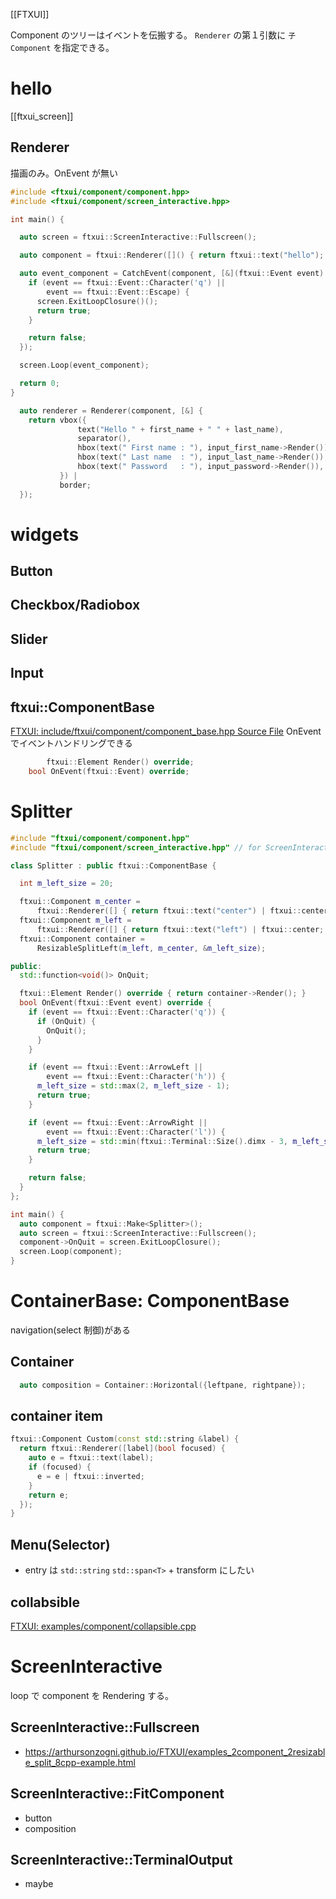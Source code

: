 [[FTXUI]]

Component のツリーはイベントを伝搬する。
`Renderer` の第１引数に `子Component` を指定できる。

# hello
[[ftxui_screen]]
## Renderer
描画のみ。OnEvent が無い
```cpp
#include <ftxui/component/component.hpp>
#include <ftxui/component/screen_interactive.hpp>

int main() {

  auto screen = ftxui::ScreenInteractive::Fullscreen();

  auto component = ftxui::Renderer([]() { return ftxui::text("hello"); });

  auto event_component = CatchEvent(component, [&](ftxui::Event event) {
    if (event == ftxui::Event::Character('q') ||
        event == ftxui::Event::Escape) {
      screen.ExitLoopClosure()();
      return true;
    }

    return false;
  });

  screen.Loop(event_component);

  return 0;
}
```

```cpp
  auto renderer = Renderer(component, [&] {
    return vbox({
               text("Hello " + first_name + " " + last_name),
               separator(),
               hbox(text(" First name : "), input_first_name->Render()),
               hbox(text(" Last name  : "), input_last_name->Render()),
               hbox(text(" Password   : "), input_password->Render()),
           }) |
           border;
  });
```

# widgets
## Button

## Checkbox/Radiobox

## Slider

## Input



## ftxui::ComponentBase
[FTXUI: include/ftxui/component/component_base.hpp Source File](https://arthursonzogni.github.io/FTXUI/component__base_8hpp_source.html)
OnEventでイベントハンドリングできる
```cpp
	    ftxui::Element Render() override;
    bool OnEvent(ftxui::Event) override;
```


# Splitter

```cpp
#include "ftxui/component/component.hpp"
#include "ftxui/component/screen_interactive.hpp" // for ScreenInteractive

class Splitter : public ftxui::ComponentBase {

  int m_left_size = 20;

  ftxui::Component m_center =
      ftxui::Renderer([] { return ftxui::text("center") | ftxui::center; });
  ftxui::Component m_left =
      ftxui::Renderer([] { return ftxui::text("left") | ftxui::center; });
  ftxui::Component container =
      ResizableSplitLeft(m_left, m_center, &m_left_size);

public:
  std::function<void()> OnQuit;

  ftxui::Element Render() override { return container->Render(); }
  bool OnEvent(ftxui::Event event) override {
    if (event == ftxui::Event::Character('q')) {
      if (OnQuit) {
        OnQuit();
      }
    }

    if (event == ftxui::Event::ArrowLeft ||
        event == ftxui::Event::Character('h')) {
      m_left_size = std::max(2, m_left_size - 1);
      return true;
    }

    if (event == ftxui::Event::ArrowRight ||
        event == ftxui::Event::Character('l')) {
      m_left_size = std::min(ftxui::Terminal::Size().dimx - 3, m_left_size + 1);
      return true;
    }

    return false;
  }
};

int main() {
  auto component = ftxui::Make<Splitter>();
  auto screen = ftxui::ScreenInteractive::Fullscreen();
  component->OnQuit = screen.ExitLoopClosure();
  screen.Loop(component);
}
```

# ContainerBase: ComponentBase
navigation(select 制御)がある

## Container
```c++
  auto composition = Container::Horizontal({leftpane, rightpane});
```

## container item

```c++
ftxui::Component Custom(const std::string &label) {
  return ftxui::Renderer([label](bool focused) {
    auto e = ftxui::text(label);
    if (focused) {
      e = e | ftxui::inverted;
    }
    return e;
  });
}
```

## Menu(Selector)
- entry は `std::string` `std::span<T>` + transform にしたい

## collabsible
[FTXUI: examples/component/collapsible.cpp](https://arthursonzogni.github.io/FTXUI/examples_2component_2collapsible_8cpp-example.html)

# ScreenInteractive
loop で component を Rendering する。
## ScreenInteractive::Fullscreen
- https://arthursonzogni.github.io/FTXUI/examples_2component_2resizable_split_8cpp-example.html

## ScreenInteractive::FitComponent
- button
- composition

## ScreenInteractive::TerminalOutput
- maybe
